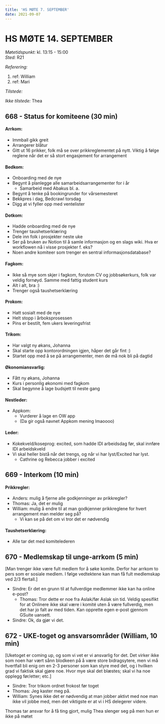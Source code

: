 ```yaml
---
title: 'HS MØTE 7. SEPTEMBER'
date: 2021-09-07
---
```


# HS MØTE 14. SEPTEMBER

*Møtetidspunkt:* kl. 13:15 - 15:00  
*Sted:* R21  

*Referering:*  
  1. ref: William  
  2. ref: Mari  

*Tilstede:*  

*Ikke tilstede:* Thea


## 668 - Status for komiteene (30 min)

#### Arrkom:
- Immball gikk greit
- Arrangerer blåtur
- Gitt ut 16 prikker, folk må se over prikkreglementet på nytt. Viktig å følge reglene når det er så stort engasjement for arrangement


#### Bedkom:  
- Onboarding med de nye
- Begynt å planlegge alle samarbeidsarrangementer for i år
    - Samarbeid med Abakus bl. a.
- Begynt å tenke på bookingrunder for vårsemesteret
- Bekkpres i dag, Bedcrawl torsdag
- Digg at vi fyller opp med ventelister

#### Dotkom:
- Hadde onboarding med de nye
- Trenger taushetserklæring
- Dele inn folk i prosjekter neste uke
- Ser på bruken av Notion til å samle informasjon og en slags wiki. Hva er workflowen nå i visse prosjekter f. eks?
- Noen andre komiteer som trenger en sentral informasjonsdatabase?

#### Fagkom:  
- Ikke så mye som skjer i fagkom, forutom CV og jobbsøkerkurs, folk var veldig fornøyd. Samme med fattig student kurs
- Alt i alt, bra :)
- Trenger også taushetserklæring

#### Prokom:  
- Hatt sosialt med de nye
- Helt stopp i årboksprosessen
- Pins er bestilt, fem ukers leveringsfrist

#### Trikom:  
- Har valgt ny økans, Johanna
- Skal starte opp kontorordningen igjen, håper det går fint :)
- Startet opp med å se på arrangementer, men de må nok bli på dagtid

#### Økonomiansvarlig:
- Fått ny økans, Johanna
- Kurs i personlig økonomi med fagkom
- Skal begynne å lage budsjett til neste gang

#### Nestleder: 
- Appkom:
    - Vurderer å lage en OW app
    - (Da gir også navnet Appkom mening lmaoooo)

#### Leder:
- Kokekveld/koseprog: excited, som hadde IDI arbeidsdag før, skal innføre IDI arbeidskveld
- Vi skal heller bistå når det trengs, og når vi har lyst/Excited har lyst.
    - Cathrine og Rebecca jobber i excited

## 669 - Interkom (10 min) 

#### Prikkregler:
- Anders: mulig å fjerne alle godkjenninger av prikkregler?
- Thomas: Ja, det er mulig
- William: mulig å endre til at man godkjenner prikkreglene for hvert arrangement man melder seg på?
    - Vi kan se på det om vi tror det er nødvendig

#### Taushetserklæring:
- Alle tar det med komitelederen 


## 670 - Medlemskap til unge-arrkom (5 min)  
[Man trenger ikke være fult medlem for å søke komite. Derfor har arrkom to pers som er sosiale medlem. I følge vedtektene kan man få fult medlemskap ved 2/3 flertall.]

- Sindre: Er det en grunn til at fullverdige medlemmer ikke kan ha online e-post?
    - Thomas: Tror dette er noe fra Aslak/før Aslak sin tid. Veldig spesifikt for at Onlinere ikke skal være i komité uten å være fullverdig, men det har jo falt av med tiden. Kan opprette egen e-post gjennom GSuite uansett.
- Sindre: Ok, da gjør vi det. 

## 672 - UKE-toget og ansvarsområder (William, 10 min)
[Uketoget er coming up, og som vi vet er vi ansvarlig for det. Det virker ikke som noen har vært sånn blodkeen på å være store bidragsytere, men vi må hvertfall bli enig om en 2-3 personer som kan styre med det, og i hvilken grad vi faktisk skal gjøre noe. Hvor mye skal det blæstes; skal vi ha noe opplegg før/etter; etc.]

- Sindre: Tror trikom ordnet frokost før toget
- Thomas: Jeg kaster meg på. 
- William: Synes ikke det er nødvendig at man jobber aktivt med noe man ikke vil jobbe med, men det viktigste er at vi i HS delegerer videre.

Thomas tar ansvar for å få ting gjort, mulig Thea slenger seg på men hun er ikke på møtet
